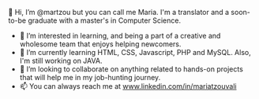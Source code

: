 👋 Hi, I’m @martzou but you can call me Maria. I'm a translator and a soon-to-be graduate with a master's in Computer Science.
- 👀 I’m interested in learning, and being a part of a creative and wholesome team that enjoys helping newcomers. 
- 🌱 I’m currently learning HTML, CSS, Javascript, PHP and MySQL. Also, I'm still working on JAVA.
- 💞️ I’m looking to collaborate on anything related to hands-on projects that will help me in my job-hunting journey.
- 📫 You can always reach me at www.linkedin.com/in/mariatzouvali  


<!---
martzou/martzou is a ✨ special ✨ repository because its `README.md` (this file) appears on your GitHub profile.
You can click the Preview link to take a look at your changes.
- ⚡ Fun fact: ...
--->
